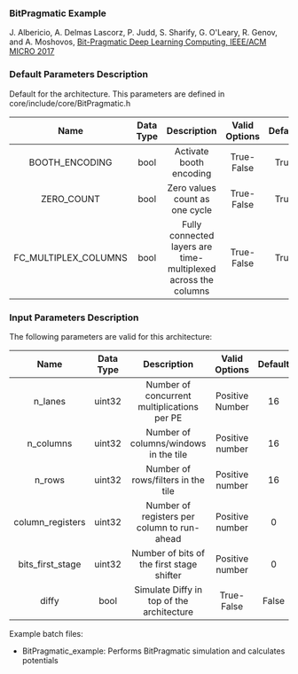 ### BitPragmatic Example

J. Albericio, A. Delmas Lascorz, P. Judd, S. Sharify, G. O'Leary, R. Genov, and A. Moshovos, 
[Bit-Pragmatic Deep Learning Computing, IEEE/ACM MICRO 2017](https://dl.acm.org/citation.cfm?id=3123982)

### Default Parameters Description   

Default for the architecture. This parameters are defined in core/include/core/BitPragmatic.h

| Name | Data Type | Description | Valid Options | Default |
|:---:|:---:|:---:|:---:|:---:|
| BOOTH_ENCODING | bool | Activate booth encoding | True-False | True |
| ZERO_COUNT | bool | Zero values count as one cycle | True-False | True | 
| FC_MULTIPLEX_COLUMNS | bool | Fully connected layers are time-multiplexed across the columns | True-False | True |
   
### Input Parameters Description   

The following parameters are valid for this architecture:

| Name | Data Type | Description | Valid Options | Default |
|:---:|:---:|:---:|:---:|:---:|
| n_lanes | uint32 | Number of concurrent multiplications per PE | Positive Number | 16 |
| n_columns | uint32 | Number of columns/windows in the tile | Positive number | 16 |
| n_rows | uint32 | Number of rows/filters in the tile | Positive number | 16 |
| column_registers | uint32 | Number of registers per column to run-ahead | Positive number | 0 |
| bits_first_stage | uint32 | Number of bits of the first stage shifter | Positive number | 0 |
| diffy | bool | Simulate Diffy in top of the architecture | True-False | False |

Example batch files:

*   BitPragmatic_example: Performs BitPragmatic simulation and calculates potentials 